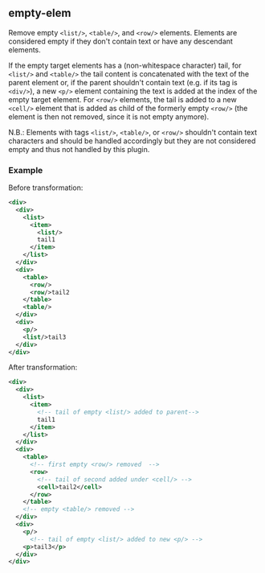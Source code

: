 ## empty-elem
Remove empty `<list/>`, `<table/>`, and `<row/>` elements. Elements are considered empty if they don't contain text or have any descendant elements.

If the empty target elements has a (non-whitespace character) tail, for `<list/>` and `<table/>` the tail content is concatenated with the text of the parent element or, if the parent shouldn't contain text (e.g. if its tag is `<div/>`), a new `<p/>` element containing the text is added at the index of the empty target element.
For `<row/>` elements, the tail is added to a new `<cell/>` element that is added as child of the formerly empty `<row/>` (the element is then not removed, since it is not empty anymore).

N.B.: Elements with tags `<list/>`, `<table/>`, or `<row/>` shouldn't contain text characters and should be handled accordingly but they are not considered empty and thus not handled by this plugin.

### Example
Before transformation:
```xml
<div>
  <div>
    <list>
      <item>
        <list/>
        tail1
      </item>
    </list>
  </div>
  <div>
    <table>
      <row/>
      <row/>tail2
    </table>
    <table/>
  </div>
  <div>
    <p/>
    <list/>tail3
  </div>
</div>
```

After transformation:
```xml
<div>
  <div>
    <list>
      <item>
        <!-- tail of empty <list/> added to parent-->
        tail1
      </item>
    </list>
  </div>
  <div>
    <table>
      <!-- first empty <row/> removed  -->
      <row>
        <!-- tail of second added under <cell/> -->
        <cell>tail2</cell>
      </row>
    </table>
    <!-- empty <table/> removed -->
  </div>
  <div>
    <p/>
      <!-- tail of empty <list/> added to new <p/> -->
    <p>tail3</p>
  </div>
</div>
```
